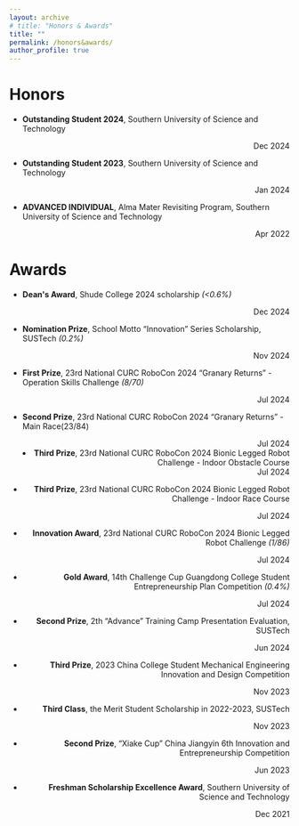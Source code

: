 ```yaml
---
layout: archive
# title: "Honors & Awards"
title: ""
permalink: /honors&awards/
author_profile: true
---
```


Honors
======
- **Outstanding Student 2024**, Southern University of Science and Technology
<div style="text-align: right;">Dec 2024</div>

- **Outstanding Student 2023**, Southern University of Science and Technology
<div style="text-align: right;">Jan 2024</div>

- **ADVANCED INDIVIDUAL**, Alma Mater Revisiting Program, Southern University of Science and Technology
<div style="text-align: right;">Apr 2022</div>

Awards
======
- **Dean's Award**, Shude College 2024 scholarship *(<0.6%)*
<div style="text-align: right;">Dec 2024</div>

- **Nomination Prize**, School Motto “Innovation” Series Scholarship, SUSTech *(0.2%)*
<div style="text-align: right;">Nov 2024</div>

- **First Prize**, 23rd National CURC RoboCon 2024 “Granary Returns” - Operation Skills Challenge *(8/70)*
<div style="text-align: right;">Jul 2024</div>
<!-- Committee of China University Robot Competition -->

- **Second Prize**, 23rd National CURC RoboCon 2024 “Granary Returns” - Main Race(23/84)
<div style="text-align: right;">Jul 2024</d

- **Third Prize**, 23rd National CURC RoboCon 2024 Bionic Legged Robot Challenge - Indoor Obstacle Course
<div style="text-align: right;">Jul 2024</div>

- **Third Prize**, 23rd National CURC RoboCon 2024 Bionic Legged Robot Challenge - Indoor Race Course
<div style="text-align: right;">Jul 2024</div>

- **Innovation Award**, 23rd National CURC RoboCon 2024 Bionic Legged Robot Challenge *(1/86)*
<div style="text-align: right;">Jul 2024</div>

- **Gold Award**, 14th Challenge Cup Guangdong College Student Entrepreneurship Plan Competition *(0.4%)*
<div style="text-align: right;">Jul 2024</div>
<!-- Guangdong Provincial Committee of the Communist Youth League -->

- **Second Prize**, 2th “Advance” Training Camp Presentation Evaluation, SUSTech
<div style="text-align: right;">Jun 2024</div>

- **Third Prize**, 2023 China College Student Mechanical Engineering Innovation and Design Competition
<div style="text-align: right;">Nov 2023</div>
<!-- Chinese Mechanical Engineering Society -->

- **Third Class**, the Merit Student Scholarship in 2022-2023, SUSTech
<div style="text-align: right;">Nov 2023</div>

- **Second Prize**, “Xiake Cup” China Jiangyin 6th Innovation and Entrepreneurship Competition
<div style="text-align: right;">Jun 2023</div>

- **Freshman Scholarship Excellence Award**, Southern University of Science and Technology
<div style="text-align: right;">Dec 2021</div>



